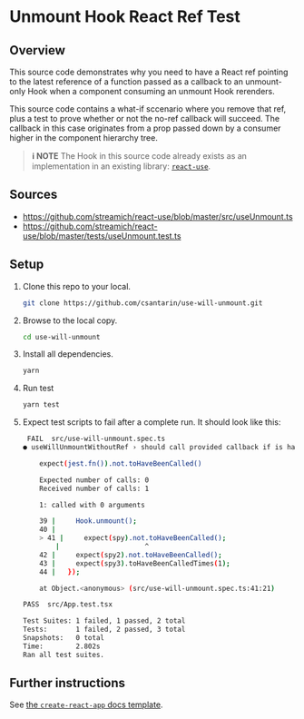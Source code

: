 # Unmount Hook React Ref Test

## Overview
This source code demonstrates why you need to have a React ref pointing to the latest reference of a function passed as a callback to an unmount-only Hook when a component consuming an unmount Hook rerenders.

This source code contains a what-if sccenario where you remove that ref, plus a test to prove whether or not the no-ref callback will succeed. The callback in this case originates from a prop passed down by a consumer higher in the component hierarchy tree.

> **ℹ NOTE**
> The Hook in this source code already exists as an implementation in an existing library: [`react-use`](https://www.npmjs.com/package/react-use).

## Sources

- https://github.com/streamich/react-use/blob/master/src/useUnmount.ts
- https://github.com/streamich/react-use/blob/master/tests/useUnmount.test.ts

## Setup

1. Clone this repo to your local.
	```bash
	git clone https://github.com/csantarin/use-will-unmount.git
	```

2. Browse to the local copy.
	```bash
	cd use-will-unmount
	```

3. Install all dependencies.
	```bash
	yarn
	```

4. Run test
	```bash
	yarn test
	```

5. Expect test scripts to fail after a complete run. It should look like this:
	```bash
	 FAIL  src/use-will-unmount.spec.ts
	● useWillUnmountWithoutRef › should call provided callback if is has been changed

		expect(jest.fn()).not.toHaveBeenCalled()

		Expected number of calls: 0
		Received number of calls: 1

		1: called with 0 arguments

		39 |     Hook.unmount();
		40 | 
		> 41 |     expect(spy).not.toHaveBeenCalled();
			|                     ^
		42 |     expect(spy2).not.toHaveBeenCalled();
		43 |     expect(spy3).toHaveBeenCalledTimes(1);
		44 |   });

		at Object.<anonymous> (src/use-will-unmount.spec.ts:41:21)

	PASS  src/App.test.tsx

	Test Suites: 1 failed, 1 passed, 2 total
	Tests:       1 failed, 2 passed, 3 total
	Snapshots:   0 total
	Time:        2.802s
	Ran all test suites.
	```

## Further instructions

See [the `create-react-app` docs template](docs/create-react-app/README.md).
